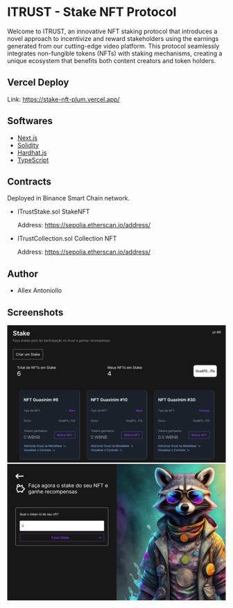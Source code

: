 # ITRUST - Stake NFT Protocol

Welcome to ITRUST, an innovative NFT staking protocol that introduces a novel approach to incentivize and reward stakeholders using the earnings generated from our cutting-edge video platform. This protocol seamlessly integrates non-fungible tokens (NFTs) with staking mechanisms, creating a unique ecosystem that benefits both content creators and token holders.

## Vercel Deploy

Link: https://stake-nft-plum.vercel.app/

## Softwares

- [Next.js](https://nextjs.org/)
- [Solidity](https://soliditylang.org/)
- [Hardhat.js](https://hardhat.org/)
- [TypeScript](https://www.typescriptlang.org/)

## Contracts

Deployed in Binance Smart Chain network.

- ITrustStake.sol StakeNFT

  Address:
  https://sepolia.etherscan.io/address/

- ITrustCollection.sol Collection NFT

  Address:
  https://sepolia.etherscan.io/address/

## Author

- Allex Antoniollo

## Screenshots

![Home](./screenshots/home.png)
![Stake](./screenshots/stake.png)
